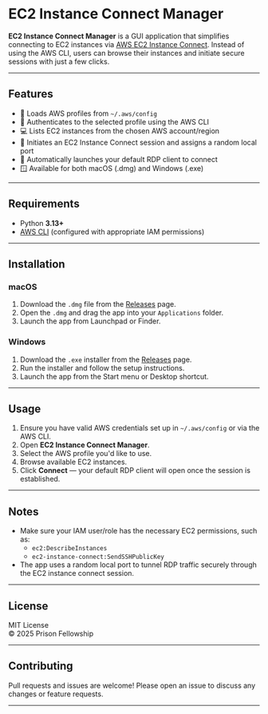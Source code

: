# EC2 Instance Connect Manager

**EC2 Instance Connect Manager** is a GUI application that simplifies connecting to EC2 instances via [AWS EC2 Instance Connect](https://docs.aws.amazon.com/AWSEC2/latest/UserGuide/ec2-instance-connect-methods.html). Instead of using the AWS CLI, users can browse their instances and initiate secure sessions with just a few clicks.

---

## Features

- 📁 Loads AWS profiles from `~/.aws/config`
- 🔐 Authenticates to the selected profile using the AWS CLI
- 💻 Lists EC2 instances from the chosen AWS account/region
- 🔌 Initiates an EC2 Instance Connect session and assigns a random local port
- 🚀 Automatically launches your default RDP client to connect
- 🪟 Available for both macOS (.dmg) and Windows (.exe)

---

## Requirements

- Python **3.13+**
- [AWS CLI](https://docs.aws.amazon.com/cli/latest/userguide/install-cliv2.html) (configured with appropriate IAM permissions)

---

## Installation

### macOS

1. Download the `.dmg` file from the [Releases](#) page.
2. Open the `.dmg` and drag the app into your `Applications` folder.
3. Launch the app from Launchpad or Finder.

### Windows

1. Download the `.exe` installer from the [Releases](#) page.
2. Run the installer and follow the setup instructions.
3. Launch the app from the Start menu or Desktop shortcut.

---

## Usage

1. Ensure you have valid AWS credentials set up in `~/.aws/config` or via the AWS CLI.
2. Open **EC2 Instance Connect Manager**.
3. Select the AWS profile you'd like to use.
4. Browse available EC2 instances.
5. Click **Connect** — your default RDP client will open once the session is established.

---

## Notes

- Make sure your IAM user/role has the necessary EC2 permissions, such as:
  - `ec2:DescribeInstances`
  - `ec2-instance-connect:SendSSHPublicKey`
- The app uses a random local port to tunnel RDP traffic securely through the EC2 instance connect session.

---

## License

MIT License  
© 2025 Prison Fellowship

---

## Contributing

Pull requests and issues are welcome! Please open an issue to discuss any changes or feature requests.

---